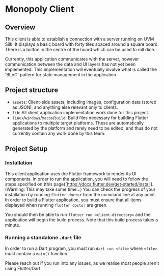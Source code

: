 # Monopoly Client

## Overview

This client is able to establish a connection with a server running on UVM Silk. It displays a basic board with forty tiles spaced around a square board. There is a button in the centre of the board which can be used to roll dice.

Currently, this application communicates with the server, however communication between the data and UI layers has not yet been implemented. This implementation will eventually involve what is called the 'BLoC' pattern for state management in the application.

## Project structure

- `assets`: Client-side assets, including images, configuration data (stored as JSON), and anything else relevant only to clients.
- `lib`: All client application implementation work done for this project.
- `linux`/`windows`/`macos`/`build`: Build files necessary for building Flutter applications to multiple target platforms. These are automatically generated by the platform and rarely need to be edited, and thus do not currently contain any work done by this team.

## Project Setup

### Installation

This client application uses the Flutter framework to render its UI components. In order to run the application, you will need to follow the steps specified on (this page)[https://docs.flutter.dev/get-started/install]. (Warning: This may take some time...) You can check the progress of your installation by running `flutter doctor` from the command line at any point. In order to build a Flutter application, you must ensure that all items displayed when running `flutter doctor` are green.

You should then be able to run `flutter run <client-directory>` and the application will begin the build process. Note that this build process takes a minute.

### Running a standalone `.dart` file

In order to run a Dart program, you must run `dart run <file>` where `<file>` must contain a `main()` function.

Please reach out if you run into any issues, as we realise most people aren't using Flutter/Dart.